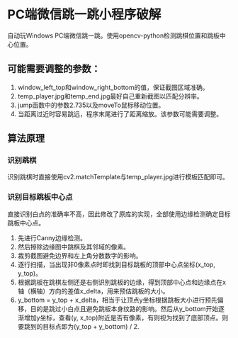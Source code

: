 # PC端微信跳一跳小程序破解
自动玩Windows PC端微信跳一跳。使用opencv-python检测跳棋位置和跳板中心位置。

## 可能需要调整的参数：
1. window_left_top和window_right_bottom的值，保证截图区域准确。
2. temp_player.jpg和temp_end.jpg最好自己重新截图以匹配分辨率。
3. jump函数中的参数2.735以及moveTo鼠标移动位置。
4. 当距离过近时容易跳远，程序末尾进行了距离缩放。该参数可能需要调整。

## 算法原理
### 识别跳棋
识别跳棋时直接使用cv2.matchTemplate与temp_player.jpg进行模板匹配即可。
### 识别目标跳板中心点
直接识别白点的准确率不高，因此修改了原库的实现，全部使用边缘检测确定目标跳板中心点。  
1. 先进行Canny边缘检测。
2. 然后擦除边缘图中跳棋及其邻域的像素。
3. 裁剪截图避免边界和左上角分数数字的影响。
4. 逐行扫描，当出现非0像素点时即找到目标跳板的顶部中心点坐标(x_top, y_top)。
5. 根据跳板在跳棋左侧还是右侧识别跳板的边缘，得到顶部中心点和边缘点在x轴（横轴）方向的差值x_delta，用来预估跳板的大小。
6. y_bottom = y_top + x_delta，相当于让顶点y坐标根据跳板大小进行预先偏移，目的是跳过小白点且避免跳板本身纹路的影响。然后从y_bottom开始逐渐增加y坐标，查看(y, x_top)附近是否有像素，有则视为找到了底部顶点。则要跳到的目标点即为(y_top + y_bottom) / 2.